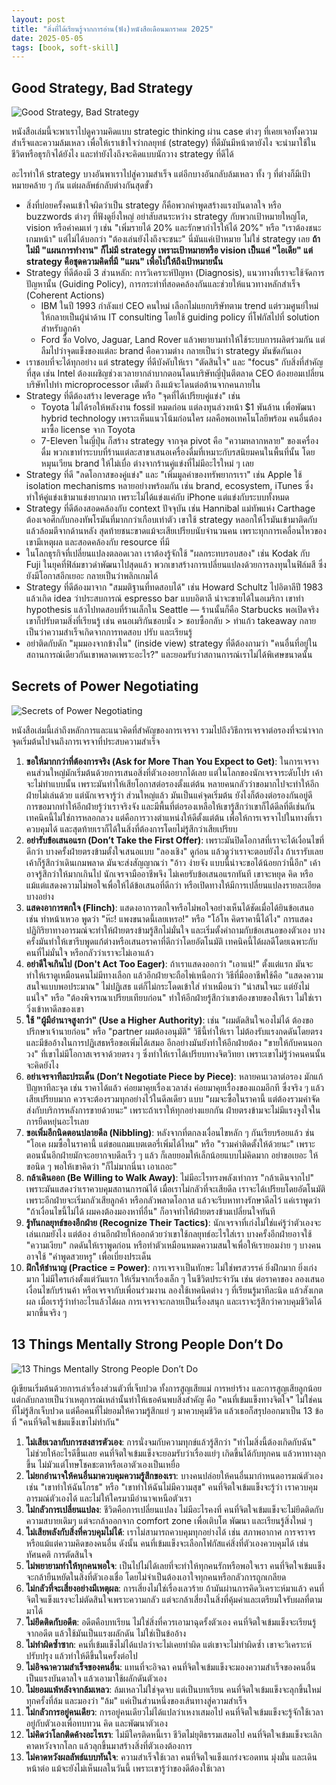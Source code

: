 ```yaml
---
layout: post
title: "สิ่งที่ได้เรียนรู้จากการอ่าน(ฟัง)หนังสือเดือนมกราคม 2025"
date: 2025-05-05
tags: [book, soft-skill]
---
```


## Good Strategy, Bad Strategy
![Good Strategy, Bad Strategy](/assets/2025-05-05-good-strategy-bad-strategy.jpg)

หนังสือเล่มนี้จะพาเราไปดูความคิดแบบ strategic thinking ผ่าน case ต่างๆ ที่เคยเจอทั้งความสำเร็จและความล้มเหลว เพื่อให้เราเข้าใจว่ากลยุทธ์ (strategy) ที่ดีมันมีหน้าตายังไง จะนำมาใช้ในชีวิตหรือธุรกิจได้ยังไง และทำยังไงถึงจะคิดแบบนักวาง strategy ที่ดีได้  

อะไรทำให้ strategy บางอันพาเราไปสู่ความสำเร็จ แต่อีกบางอันกลับล้มเหลว ทั้ง ๆ ที่ต่างก็มีเป้าหมายคล้าย ๆ กัน แต่ผลลัพธ์กลับต่างกันสุดขั้ว

- สิ่งที่บ่อยครั้งคนเข้าใจผิดว่าเป็น strategy ก็คือพวกคำพูดสร้างแรงบันดาลใจ หรือ buzzwords ต่างๆ ที่ฟังดูยิ่งใหญ่ อย่าสับสนระหว่าง strategy กับพวกเป้าหมายใหญ่โต, vision หรือคำคมเท่ ๆ เช่น "เพิ่มรายได้ 20% และรักษากำไรให้ได้ 20%"  หรือ "เราต้องชนะเกมหน้า" แต่ไม่ได้บอกว่า "ต้องเล่นยังไงถึงจะชนะ" นี่มันแค่เป้าหมาย ไม่ใช่ strategy เลย **ถ้าไม่มี "แผนการทำงาน" ก็ไม่มี strategy เพราะเป้าหมายหรือ vision เป็นแค่ "ไอเดีย" แต่ strategy คือชุดความคิดที่มี "แผน" เพื่อไปให้ถึงเป้าหมายนั้น** 
- Strategy ที่ดีต้องมี 3 ส่วนหลัก: การวิเคราะห์ปัญหา (Diagnosis), แนวทางที่เราจะใช้จัดการปัญหานั้น (Guiding Policy), การกระทำที่สอดคล้องกันและช่วยให้แนวทางหลักสำเร็จ (Coherent Actions)
  - IBM ในปี 1993 กำลังแย่ CEO คนใหม่ เลือกไม่แยกบริษัทตาม trend แต่รวมศูนย์ใหม่ให้กลายเป็นผู้นำด้าน IT consulting โดยใช้ guiding policy ที่โฟกัสไปที่ solution สำหรับลูกค้า
  - Ford ซื้อ Volvo, Jaguar, Land Rover แล้วพยายามทำให้ใช้ระบบการผลิตร่วมกัน แต่ลืมไปว่าจุดแข็งของแต่ละ brand คือความต่าง กลายเป็นว่า strategy มันขัดกันเอง
- เราชอบที่จะได้ทุกอย่าง แต่ strategy ที่ดีบังคับให้เรา "ตัดสินใจ" และ "focus" กับสิ่งที่สำคัญที่สุด เช่น Intel ต้องเผชิญช่วงเวลายากลำบากตอนโดนบริษัทญี่ปุ่นตีตลาด CEO ต้องยอมเปลี่ยนบริษัทไปทำ microprocessor เต็มตัว ถึงแม้จะโดนต่อต้านจากคนภายใน
- Strategy ที่ดีต้องสร้าง leverage หรือ "จุดที่ได้เปรียบคู่แข่ง" เช่น
  - Toyota ไม่ได้รอให้พลังงาน fossil หมดก่อน แต่ลงทุนล่วงหน้า $1 พันล้าน เพื่อพัฒนา hybrid technology เพราะเห็นแนวโน้มก่อนใคร ผลคือพอเทคโนโลยีพร้อม คนอื่นต้องมาซื้อ license จาก Toyota
  - 7-Eleven ในญี่ปุ่น ก็สร้าง strategy จากจุด pivot คือ "ความหลากหลาย" ของเครื่องดื่ม พวกเขาทำระบบที่ร้านแต่ละสาขาเสนอเครื่องดื่มที่เหมาะกับรสนิยมคนในพื้นที่นั้น โดยหมุนเวียน brand ให้ไม่เบื่อ ต่างจากร้านคู่แข่งที่ไม่มีอะไรใหม่ ๆ เลย
- Strategy ที่ดี "ลดโอกาสของคู่แข่ง" และ "เพิ่มมูลค่าของทรัพยากรเรา" เช่น Apple ใช้ isolation mechanisms หลายอย่างพร้อมกัน เช่น brand, ecosystem, iTunes ซึ่งทำให้คู่แข่งเข้ามาแข่งยากมาก เพราะไม่ได้แข่งแค่กับ iPhone แต่แข่งกับระบบทั้งหมด
- Strategy ที่ดีต้องสอดคล้องกับ context ปัจจุบัน เช่น Hannibal แม่ทัพแห่ง Carthage ต้องเจอศึกกับกองทัพโรมันที่มากกว่าเกือบเท่าตัว เขาใช้ strategy หลอกให้โรมันเข้ามาติดกับ แล้วล้อมตีจากด้านหลัง สุดท้ายชนะขาดแม้จะเสียเปรียบนับจำนวนคน เพราะทุกการเคลื่อนไหวของเขามีเหตุผล และสอดคล้องกับ resource ที่มี
- ในโลกธุรกิจที่เปลี่ยนแปลงตลอดเวลา เราต้องรู้จักใช้ "ผลกระทบรอบสอง" เช่น Kodak กับ Fuji ในยุคที่ฟิล์มขาวดำพัฒนาไปสุดแล้ว พวกเขาสร้างการเปลี่ยนแปลงด้วยการลงทุนในฟิล์มสี ซึ่งยังมีโอกาสอีกเยอะ กลายเป็นว่าพลิกเกมได้
- Strategy ที่ดีต้องมาจาก "สมมติฐานที่ทดสอบได้" เช่น Howard Schultz ไปอิตาลีปี 1983 แล้วเกิด idea ว่าประสบการณ์ espresso bar แบบอิตาลี น่าจะขายได้ในอเมริกา เขาทำ hypothesis แล้วไปทดสอบที่ร้านเล็กใน Seattle — ร้านนั้นก็คือ Starbucks พอเปิดจริง เขาก็ปรับตามสิ่งที่เรียนรู้ เช่น คนอเมริกันชอบนั่ง > ชอบซื้อกลับ > ทำแก้ว takeaway กลายเป็นว่าความสำเร็จเกิดจากการทดสอบ ปรับ และเรียนรู้
- อย่าติดกับดัก "มุมมองจากข้างใน" (inside view) strategy ที่ดีต้องถามว่า "คนอื่นที่อยู่ในสถานการณ์เดียวกันเขาพลาดเพราะอะไร?" และยอมรับว่าสถานการณ์เราไม่ได้พิเศษขนาดนั้น

## Secrets of Power Negotiating
![Secrets of Power Negotiating](/assets/2025-05-05-secrets-of-power-negotiating.jpg)

หนังสือเล่มนี้เล่าถึงหลักการและแนวคิดที่สำคัญของการเจรจา รวมไปถึงวิธีการเจรจาต่อรองที่จะนำจากจุดเริ่มต้นไปจนถึงการเจรจาที่ประสบความสำเร็จ 

1. **ขอให้มากกว่าที่ต้องการจริง (Ask for More Than You Expect to Get)**: ในการเจรจา คนส่วนใหญ่มักเริ่มต้นด้วยการเสนอสิ่งที่ตัวเองอยากได้เลย แต่ในโลกของนักเจรจาระดับโปร เค้าจะไม่ทำแบบนั้น เพราะมันทำให้เสียโอกาสต่อรองตั้งแต่ต้น หลายคนกลัวว่าขอมากไปจะทำให้อีกฝ่ายไม่เล่นด้วย แต่นักเจรจารู้ว่า ส่วนใหญ่แล้ว มันเป็นแค่จุดเริ่มต้น ยังไงก็ต้องต่อรองกันอยู่ดี การขอมากทำให้อีกฝ่ายรู้ว่าเราจริงจัง และมีพื้นที่ต่อรองเหลือให้เขารู้สึกว่าเขาก็ได้ดีลที่ดีเช่นกัน เทคนิคนี้ไม่ใช่การหลอกลวง แต่คือการวางตำแหน่งให้ดีตั้งแต่ต้น เพื่อให้การเจรจาไปในทางที่เราควบคุมได้ และสุดท้ายเราก็ได้ในสิ่งที่ต้องการโดยไม่รู้สึกว่าเสียเปรียบ
2. **อย่ารับข้อเสนอแรก (Don’t Take the First Offer)**: เพราะมันปิดโอกาสที่เราจะได้เงื่อนไขที่ดีกว่า บางครั้งฝ่ายตรงข้ามตั้งใจเสนอแบบ "ลองเชิง" ดูก่อน แล้วดูว่าเราจะตอบยังไง ถ้าเรารับเลย เค้าก็รู้สึกว่าเดินเกมพลาด มันจะส่งสัญญาณว่า "อ้าว ง่ายจัง แบบนี้น่าจะขอได้น้อยกว่านี้อีก" เค้าอาจรู้สึกว่าให้มากเกินไป นักเจรจามืออาชีพจึง ไม่เคยรับข้อเสนอแรกทันที เขาจะหยุด คิด หรือแม้แต่แสดงความไม่พอใจเพื่อให้ได้ข้อเสนอที่ดีกว่า หรือเปิดทางให้มีการเปลี่ยนแปลงรายละเอียดบางอย่าง
3. **แสดงอาการตกใจ (Flinch)**: แสดงอาการตกใจหรือไม่พอใจอย่างเห็นได้ชัดเมื่อได้ยินข้อเสนอ เช่น ทำหน้าเหวอ พูดว่า "ห๊ะ! แพงขนาดนี้เลยเหรอ!" หรือ "โอ้โห คิดราคานี้ได้ไง" การแสดงปฏิกิริยาทางอารมณ์จะทำให้ฝ่ายตรงข้ามรู้สึกไม่มั่นใจ และเริ่มตั้งคำถามกับข้อเสนอของตัวเอง บางครั้งมันทำให้เขารีบพูดแก้ต่างหรือเสนอราคาที่ดีกว่าโดยอัตโนมัติ เทคนิคนี้ได้ผลดีโดยเฉพาะกับคนที่ไม่มั่นใจ หรือกลัวว่าเราจะไม่เอาแล้ว
4. **อย่าดีใจเกินไป (Don't Act Too Eager)**: ถ้าเราแสดงออกว่า "เอาแน่!" ตั้งแต่แรก มันจะทำให้เราดูเหมือนคนไม่มีทางเลือก แล้วอีกฝ่ายจะถือไพ่เหนือกว่า วิธีที่มืออาชีพใช้คือ "แสดงความสนใจแบบพอประมาณ" ไม่ปฏิเสธ แต่ก็ไม่กระโดดเข้าใส่ ทำเหมือนว่า "น่าสนใจนะ แต่ยังไม่แน่ใจ" หรือ "ต้องพิจารณาเปรียบเทียบก่อน" ทำให้อีกฝ่ายรู้สึกว่าเขาต้องขายของให้เรา ไม่ใช่เราวิ่งเข้าหาดีลของเขา
5. **ใช้ "ผู้มีอำนาจสูงกว่า" (Use a Higher Authority)**: เช่น "ผมตัดสินใจเองไม่ได้ ต้องขอปรึกษาเจ้านายก่อน" หรือ "partner ผมต้องอนุมัติ" วิธีนี้ทำให้เรา ไม่ต้องรับแรงกดดันโดยตรง และมีข้ออ้างในการปฏิเสธหรือขอเพิ่มได้เสมอ อีกอย่างมันยังทำให้อีกฝ่ายต้อง "ขายให้กับคนนอกวง" ที่เขาไม่มีโอกาสเจรจาด้วยตรง ๆ ซึ่งทำให้เราได้เปรียบทางจิตวิทยา เพราะเขาไม่รู้ว่าคนคนนั้นจะคิดยังไง
6. **อย่าเจรจาทีละประเด็น (Don’t Negotiate Piece by Piece)**: หลายคนเวลาต่อรอง มักแก้ปัญหาทีละจุด เช่น ราคาได้แล้ว ค่อยมาคุยเรื่องเวลาส่ง ค่อยมาคุยเรื่องของแถมอีกที ซึ่งจริง ๆ แล้วเสียเปรียบมาก ควรจะต้องรวมทุกอย่างไว้ในดีลเดียว แบบ "ผมจะซื้อในราคานี้ แต่ต้องรวมค่าจัดส่งกับบริการหลังการขายด้วยนะ" เพราะถ้าเราให้ทุกอย่างแยกกัน ฝ่ายตรงข้ามจะไม่มีแรงจูงใจในการยืดหยุ่นอะไรเลย
7. **ขอเพิ่มอีกนิดตอนปลายดีล (Nibbling)**: หลังจากที่ตกลงเงื่อนไขหลัก ๆ กันเรียบร้อยแล้ว ช่น "โอเค ผมซื้อในราคานี้ แต่ขอแถมแบตเตอรี่เพิ่มได้ไหม" หรือ "รวมค่าติดตั้งให้ด้วยนะ" เพราะตอนนั้นอีกฝ่ายมักจะอยากจบดีลเร็ว ๆ แล้ว ก็เลยยอมให้เล็กน้อยแบบไม่คิดมาก อย่าขอเยอะ ให้ขอนิด ๆ พอให้เขาคิดว่า "ก็ไม่มากนี่นา เอาเถอะ"
8. **กล้าเดินออก (Be Willing to Walk Away)**: ไม่มีอะไรทรงพลังเท่าการ "กล้าเดินจากไป" เพราะมันแสดงว่าเราควบคุมสถานการณ์ได้ เมื่อเราไม่กลัวที่จะเสียดีล เราจะได้เปรียบโดยอัตโนมัติ เพราะอีกฝ่ายจะเริ่มกลัวเสียลูกค้า หรือกลัวพลาดโอกาส แล้วจะรีบหาทางรักษาดีลไว้ แค่เราพูดว่า "ถ้าเงื่อนไขนี้ไม่ได้ ผมคงต้องมองหาที่อื่น" ก็อาจทำให้ฝ่ายตรงข้ามเปลี่ยนใจทันที
9. **รู้ทันกลยุทธ์ของอีกฝ่าย (Recognize Their Tactics)**: นักเจรจาที่เก่งไม่ใช่แค่รู้ว่าตัวเองจะเล่นเกมยังไง แต่ต้อง อ่านอีกฝ่ายให้ออกด้วยว่าเขาใช้กลยุทธ์อะไรใส่เรา บางครั้งอีกฝ่ายอาจใช้ "ความเงียบ" กดดันให้เราพูดก่อน หรือทำตัวเหมือนหมดความสนใจเพื่อให้เรายอมง่าย ๆ บางคนอาจใช้ "คำพูดสวยหรู" เพื่อเบี่ยงประเด็น
10. **ฝึกให้ชำนาญ (Practice = Power)**: การเจรจาเป็นทักษะ ไม่ใช่พรสวรรค์ ยิ่งฝึกมาก ยิ่งเก่งมาก ไม่มีใครเก่งตั้งแต่วันแรก ให้เริ่มจากเรื่องเล็ก ๆ ในชีวิตประจำวัน เช่น ต่อราคาของ ลองเสนอเงื่อนไขกับร้านค้า หรือเจรจากับเพื่อนร่วมงาน ลองใช้เทคนิคต่าง ๆ ที่เรียนรู้มาทีละนิด แล้วสังเกตผล เมื่อเรารู้ว่าทำอะไรแล้วได้ผล การเจรจาจะกลายเป็นเรื่องสนุก และเราจะรู้สึกว่าควบคุมชีวิตได้มากขึ้นจริง ๆ

## 13 Things Mentally Strong People Don’t Do
![13 Things Mentally Strong People Don’t Do](/assets/2025-05-05-13-things-mentally-strong-people-dont-do.jpg)

ผู้เขียนเริ่มต้นด้วยการเล่าเรื่องส่วนตัวที่เจ็บปวด ทั้งการสูญเสียแม่ การหย่าร้าง และการสูญเสียลูกน้อย แต่กลับกลายเป็นว่าเหตุการณ์เหล่านั้นทำให้เธอค้นพบสิ่งสำคัญ คือ "คนที่เข้มแข็งทางจิตใจ" ไม่ใช่คนที่ไม่รู้สึกเจ็บปวด แต่คือคนที่ไม่ยอมให้ความรู้สึกแย่ ๆ มาควบคุมชีวิต แล้วเธอก็สรุปออกมาเป็น 13 ข้อที่ "คนที่จิตใจเข้มแข็งเขาไม่ทำกัน"

1. **ไม่เสียเวลากับการสงสารตัวเอง**: การนั่งจมกับความทุกข์แล้วรู้สึกว่า "ทำไมสิ่งนี้ต้องเกิดกับฉัน" ไม่ช่วยให้อะไรดีขึ้นเลย คนที่จิตใจเข้มแข็งจะยอมรับว่าเรื่องแย่ๆ  เกิดขึ้นได้กับทุกคน แล้วหาทางลุกขึ้น ไม่มัวแต่โทษโชคชะตาหรือเอาตัวเองเป็นเหยื่อ
2. **ไม่ยกอำนาจให้คนอื่นมาควบคุมความรู้สึกของเรา**: บางคนปล่อยให้คนอื่นมากำหนดอารมณ์ตัวเอง เช่น "เขาทำให้ฉันโกรธ" หรือ "เขาทำให้ฉันไม่มีความสุข" คนที่จิตใจเข้มแข็งจะรู้ว่า เราควบคุมอารมณ์ตัวเองได้ และไม่ให้ใครมามีอำนาจเหนือตัวเรา
3. **ไม่กลัวการเปลี่ยนแปลง**: ชีวิตคือการเปลี่ยนแปลง ไม่มีอะไรคงที่ คนที่จิตใจเข้มแข็งจะไม่ยึดติดกับความสบายเดิมๆ แต่จะกล้าออกจาก comfort zone เพื่อเติบโต พัฒนา และเรียนรู้สิ่งใหม่ ๆ
4. **ไม่เสียพลังกับสิ่งที่ควบคุมไม่ได้**: เราไม่สามารถควบคุมทุกอย่างได้ เช่น สภาพอากาศ การจราจร หรือแม้แต่ความคิดของคนอื่น ดังนั้น คนที่เข้มแข็งจะเลือกโฟกัสแค่สิ่งที่ตัวเองควบคุมได้ เช่น ทัศนคติ การตัดสินใจ
5. **ไม่พยายามทำให้ทุกคนพอใจ**: เป็นไปไม่ได้เลยที่จะทำให้ทุกคนรักหรือพอใจเรา คนที่จิตใจเข้มแข็งจะกล้ายืนหยัดในสิ่งที่ตัวเองเชื่อ โดยไม่จำเป็นต้องเอาใจทุกคนหรือกลัวการถูกเกลียด
6. **ไม่กลัวที่จะเสี่ยงอย่างมีเหตุผล**: การเสี่ยงไม่ใช่เรื่องเลวร้าย ถ้ามันผ่านการคิดวิเคราะห์มาแล้ว คนที่จิตใจแข็งแรงจะไม่ตัดสินใจเพราะความกลัว แต่จะกล้าเสี่ยงในสิ่งที่คุ้มค่าและเตรียมใจรับผลที่ตามมาได้
7. **ไม่ยึดติดกับอดีต**: อดีตคือบทเรียน ไม่ใช่สิ่งที่ควรเอามาฉุดรั้งตัวเอง คนที่จิตใจเข้มแข็งจะเรียนรู้จากอดีต แล้วใช้มันเป็นแรงผลักดัน ไม่ใช่เป็นข้ออ้าง
8. **ไม่ทำผิดซ้ำซาก**: คนที่เข้มแข็งไม่ได้แปลว่าจะไม่เคยทำผิด แต่เขาจะไม่ทำผิดซ้ำ เขาจะวิเคราะห์ ปรับปรุง แล้วทำให้ดีขึ้นในครั้งต่อไป
9. **ไม่อิจฉาความสำเร็จของคนอื่น**: แทนที่จะอิจฉา คนที่จิตใจเข้มแข็งจะมองความสำเร็จของคนอื่นเป็นแรงบันดาลใจ แล้วเอามาใช้ผลักดันตัวเอง
10. **ไม่ยอมแพ้หลังจากล้มเหลว**: ล้มเหลวไม่ใช่จุดจบ แต่เป็นบทเรียน คนที่จิตใจเข้มแข็งจะลุกขึ้นใหม่ทุกครั้งที่ล้ม และมองว่า "ล้ม" แค่เป็นส่วนหนึ่งของเส้นทางสู่ความสำเร็จ
11. **ไม่กลัวการอยู่คนเดียว**: การอยู่คนเดียวไม่ได้แปลว่าเหงาเสมอไป คนที่จิตใจเข้มแข็งจะรู้จักใช้เวลาอยู่กับตัวเองเพื่อทบทวน คิด และพัฒนาตัวเอง
12. **ไม่คิดว่าโลกติดค้างอะไรเรา**: ไม่มีใครติดหนี้เรา ชีวิตไม่ยุติธรรมเสมอไป คนที่จิตใจเข้มแข็งจะเลิกคาดหวังจากโลก แล้วลุกขึ้นมาสร้างสิ่งที่ตัวเองต้องการ
13. **ไม่คาดหวังผลลัพธ์แบบทันใจ**: ความสำเร็จใช้เวลา คนที่จิตใจแข็งแกร่งจะอดทน มุ่งมั่น และเดินหน้าต่อ แม้จะยังไม่เห็นผลในวันนี้ เพราะเขารู้ว่าของดีต้องใช้เวลา
